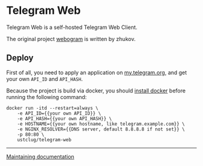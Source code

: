 # Telegram Web

Telegram Web is a self-hosted Telegram Web Client.

The original project [webogram](https://github.com/zhukov/webogram) is written by zhukov.

## Deploy

First of all, you need to apply an application on [my.telegram.org](https://my.telegram.org), and get your own `API_ID` and `API_HASH`.

Because the project is build via docker, you should [install docker](https://docs.docker.com/engine/installation/) before running the following command:

```shell
docker run -itd --restart=always \
	-e API_ID={{your own API_ID}} \
	-e API_HASH={{your own API_HASH}} \
	-e HOSTNAME={{your own hostname, like telegram.example.com}} \
	-e NGINX_RESOLVER={{DNS server, default 8.8.8.8 if not set}} \
	-p 80:80 \
	ustclug/telegram-web
```

***

[Maintaining documentation](https://docs.ustclug.org/services/telegram-web/telegram-web.html)
